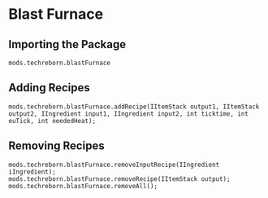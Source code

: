 # Blast Furnace

## Importing the Package
`mods.techreborn.blastFurnace`

## Adding Recipes
```zenscript
mods.techreborn.blastFurnace.addRecipe(IItemStack output1, IItemStack output2, IIngredient input1, IIngredient input2, int ticktime, int euTick, int neededHeat);
```

## Removing Recipes
```zenscript
mods.techreborn.blastFurnace.removeInputRecipe(IIngredient iIngredient);
mods.techreborn.blastFurnace.removeRecipe(IItemStack output);
mods.techreborn.blastFurnace.removeAll();
```
